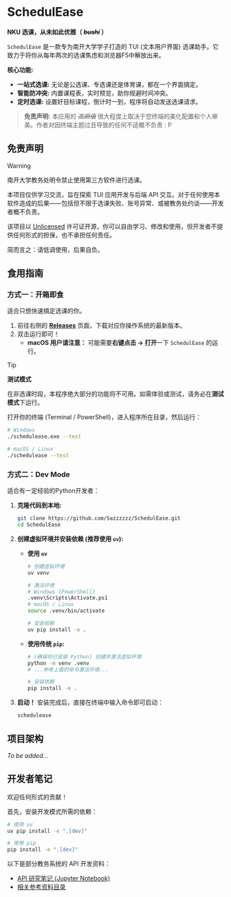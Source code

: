 # SchedulEase

**NKU 选课，从未如此优雅（ *~~bushi~~* ）**

`SchedulEase` 是一款专为南开大学学子打造的 TUI (文本用户界面) 选课助手。它致力于将你从每年两次的选课焦虑和浏览器F5中解放出来。

**核心功能:**

+ **一站式选课:** 无论是公选课、专选课还是体育课，都在一个界面搞定。
+ **智能防冲突:** 内置课程表，实时预览，助你规避时间冲突。
+ **定时选课:** 设置好目标课程，倒计时一到，程序将自动发送选课请求。

> **免责声明:** 本应用的 *~~高颜值~~* 很大程度上取决于您终端的美化配置和个人审美。作者对因终端主题过丑导致的任何不适概不负责 : P

## 免责声明

> [!WARNING]
> 南开大学教务处明令禁止使用第三方软件进行选课。
>
> 本项目仅供学习交流，旨在探索 TUI 应用开发与后端 API 交互。对于任何使用本软件造成的后果——包括但不限于选课失败、账号异常、或被教务处约谈——开发者概不负责。
>
> 该项目以 [Unlicensed](./LICENSE) 许可证开源，你可以自由学习、修改和使用，但开发者不提供任何形式的担保，也不承担任何责任。
>
> 简而言之：请低调使用，后果自负。

## 食用指南

### 方式一：开箱即食

适合只想快速搞定选课的你。

1. 前往右侧的 **[Releases](https://github.com/Sazzzzzz/SchedulEase/releases)** 页面，下载对应你操作系统的最新版本。
2. 双击运行即可！
    + **macOS 用户请注意：** 可能需要**右键点击 -> 打开**一下 `SchedulEase` 的运行。

> [!TIP]
> **测试模式**
>
> 在非选课时段，本程序绝大部分的功能将不可用。如需体验或测试，请务必在**测试模式**下运行。
>
> 打开你的终端 (Terminal / PowerShell)，进入程序所在目录，然后运行：
>
> ```bash
> # Windows
> ./schedulease.exe --test
>
> # macOS / Linux
> ./schedulease --test
> ```

### 方式二：Dev Mode

适合有一定经验的Python开发者：

1. **克隆代码到本地:**

    ```bash
    git clone https://github.com/Sazzzzzz/SchedulEase.git
    cd SchedulEase
    ```

2. **创建虚拟环境并安装依赖 (推荐使用 `uv`):**

    + **使用 `uv`**

        ```bash
        # 创建虚拟环境
        uv venv
        
        # 激活环境
        # Windows (PowerShell)
        .venv\Scripts\Activate.ps1 
        # macOS / Linux
        source .venv/bin/activate
        
        # 安装依赖
        uv pip install -e .
        ```

    + **使用传统 `pip`:**

        ```bash
        # (确保你已安装 Python) 创建并激活虚拟环境
        python -m venv .venv
        # ...参考上面的命令激活环境...

        # 安装依赖
        pip install -e .
        ```

3. **启动！**
    安装完成后，直接在终端中输入命令即可启动：

    ```bash
    schedulease
    ```

## 项目架构

*To be added...*

## 开发者笔记

欢迎任何形式的贡献！

首先，安装开发模式所需的依赖：

```bash
# 使用 uv
uv pip install -e ".[dev]"

# 使用 pip
pip install -e ".[dev]"
```

以下是部分教务系统的 API 开发资料：

+ [API 研究笔记 (Jupyter Notebook)](https://github.com/Sazzzzzz/SchedulEase/blob/main/reference/eamis_api.ipynb)
+ [相关参考资料目录](https://github.com/Sazzzzzz/SchedulEase/tree/main/reference)
